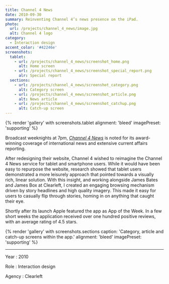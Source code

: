 ```yaml
---
title: Channel 4 News
date: 2010-09-30
summary: Reinventing Channel 4’s news presence on the iPad.
photo:
  url: /projects/channel_4_news/image.jpg
  alt: Channel 4 logo
category:
  - Interaction design
accent_color: '#42246e'
screenshots:
  tablet:
    - url: /projects/channel_4_news/screenshot_home.png
      alt: Home screen
    - url: /projects/channel_4_news/screenshot_special_report.png
      alr: Special report
  sections:
    - url: /projects/channel_4_news/screenshot_category.png
      alt: Category screen
    - url: /projects/channel_4_news/screenshot_article.png
      alt: News article
    - url: /projects/channel_4_news/screenshot_catchup.png
      alt: Catch-up screen
---
```

{% render 'gallery' with screenshots.tablet
  alignment: 'bleed'
  imagePreset: 'supporting'
%}

Broadcast weeknights at 7pm, <cite>[Channel 4 News][1]</cite> is noted for its award-winning coverage of international news and extensive current affairs reporting.

After redesigning their website, Channel 4 wished to reimagine the Channel 4 News service for tablet and smartphone users. While it would have been easy to repurpose the website, research showed that tablet users demonstrated a more leisurely approach that pointed towards a visually rich, linear solution. With this insight, and working alongside James Bates and James Box at Clearleft, I created an engaging browsing mechanism driven by story headlines and high quality imagery. This made it easy for users to casually flip through stories, homing in on anything that caught their eye.

Shortly after its launch Apple featured the app as App of the Week. In a few short weeks the application received over one hundred positive reviews, with an average rating of 4.5 stars.

{% render 'gallery' with screenshots.sections
  caption: 'Category, article and catch-up screens within the app.'
  alignment: 'bleed'
  imagePreset: 'supporting'
%}

---

Year
: 2010

Role
: Interaction design

Agency
: Clearleft

[1]: https://news.channel4.com
